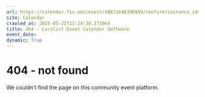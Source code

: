 ```yaml
---
url: https://calendar.fiu.edu/event/48871646390950/confirm?instance_id=49163433526610&return=https%3A%2F%2Fcalendar.fiu.edu%2Fcalendar%3Fevent_types%255B%255D%3D121719
site: Calendar
crawled_at: 2025-05-21T11:14:30.371064
title: 404 - Localist Event Calendar Software
event_date: 
dynamic: True
---
```


# 404 - not found
We couldn't find the page on this community event platform.
